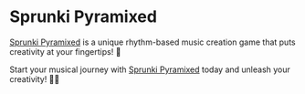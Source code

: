 # Sprunki Pyramixed

[Sprunki Pyramixed](https://pyramixed.icu/) is a unique rhythm-based music creation game that puts creativity at your fingertips! 🎵

Start your musical journey with [Sprunki Pyramixed](https://pyramixed.icu/) today and unleash your creativity! 🎵✨


